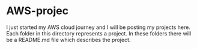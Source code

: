 # AWS-projec
I just started my AWS cloud journey and I will be posting my projects here. 
Each folder in this directory represents a project. 
In these folders there will be a README.md file which describes the project.
